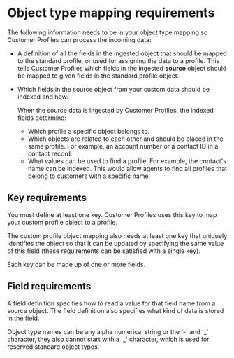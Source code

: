 # Object type mapping requirements<a name="object-type-mapping-requirements"></a>

The following information needs to be in your object type mapping so Customer Profiles can process the incoming data: 
+ A definition of all the fields in the ingested object that should be mapped to the standard profile, or used for assigning the data to a profile\. This tells Customer Profiles which fields in the ingested **source** object should be mapped to given fields in the standard profile object\.
+ Which fields in the source object from your custom data should be indexed and how\. 

  When the source data is ingested by Customer Profiles, the indexed fields determine:
  + Which profile a specific object belongs to\.
  + Which objects are related to each other and should be placed in the same profile\. For example, an account number or a contact ID in a contact record\. 
  + What values can be used to find a profile\. For example, the contact's name can be indexed\. This would allow agents to find all profiles that belong to customers with a specific name\. 

## Key requirements<a name="key-requirements"></a>

You must define at least one key\. Customer Profiles uses this key to map your custom profile object to a profile\.

The custom profile object mapping also needs at least one key that uniquely identifies the object so that it can be updated by specifying the same value of this field \(these requirements can be satisfied with a single key\)\.

Each key can be made up of one or more fields\. 

## Field requirements<a name="field-requirements"></a>

A field definition specifies how to read a value for that field name from a source object\. The field definition also specifies what kind of data is stored in the field\.

Object type names can be any alpha numerical string or the '\-' and '\_' character, they also cannot start with a '\_' character, which is used for reserved standard object types\.